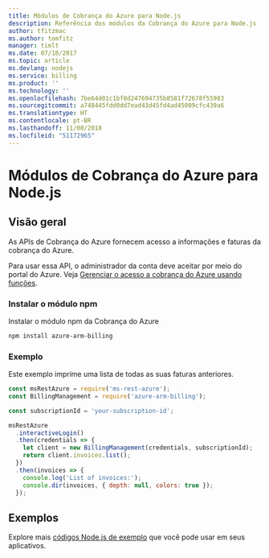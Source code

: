 ```yaml
---
title: Módulos de Cobrança do Azure para Node.js
description: Referência dos módulos da Cobrança do Azure para Node.js
author: tfitzmac
ms.author: tomfitz
manager: timlt
ms.date: 07/18/2017
ms.topic: article
ms.devlang: nodejs
ms.service: billing
ms.product: ''
ms.technology: ''
ms.openlocfilehash: 7be64d01c1bf8d247694735b8581f72678f55983
ms.sourcegitcommit: a748445fdd0dd7ead43d45fd4ad45009cfc439a6
ms.translationtype: HT
ms.contentlocale: pt-BR
ms.lasthandoff: 11/08/2018
ms.locfileid: "51172965"
---
```

# <a name="azure-billing-modules-for-nodejs"></a>Módulos de Cobrança do Azure para Node.js

## <a name="overview"></a>Visão geral
As APIs de Cobrança do Azure fornecem acesso a informações e faturas da cobrança do Azure.

Para usar essa API, o administrador da conta deve aceitar por meio do portal do Azure. Veja [Gerenciar o acesso a cobrança do Azure usando funções](https://docs.microsoft.com/azure/billing/billing-manage-access).

### <a name="install-the-npm-module"></a>Instalar o módulo npm 

Instalar o módulo npm da Cobrança do Azure 

```bash
npm install azure-arm-billing
```
### <a name="example"></a>Exemplo 
 
Este exemplo imprime uma lista de todas as suas faturas anteriores.
 
```javascript 
const msRestAzure = require('ms-rest-azure');
const BillingManagement = require('azure-arm-billing');

const subscriptionId = 'your-subscription-id';

msRestAzure
  .interactiveLogin()
  .then(credentials => {
    let client = new BillingManagement(credentials, subscriptionId);
    return client.invoices.list();
  })
  .then(invoices => {
    console.log('List of invoices:');
    console.dir(invoices, { depth: null, colors: true });
  });
``` 


## <a name="samples"></a>Exemplos

Explore mais [códigos Node.js de exemplo](https://azure.microsoft.com/resources/samples/?platform=nodejs) que você pode usar em seus aplicativos.
